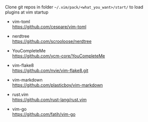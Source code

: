 Clone git repos in folder `~/.vim/pack/<what_you_want>/start/` to load plugins at vim startup

- vim-toml  
https://github.com/cespare/vim-toml

- nerdtree  
https://github.com/scrooloose/nerdtree

- YouCompleteMe  
https://github.com/ycm-core/YouCompleteMe

- vim-flake8  
https://github.com/nvie/vim-flake8.git

- vim-markdown  
https://github.com/plasticboy/vim-markdown

- rust.vim  
https://github.com/rust-lang/rust.vim

- vim-go  
https://github.com/fatih/vim-go
